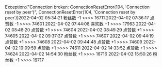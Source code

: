 Exception:("Connection broken: ConnectionResetError(104, 'Connection reset by peer')", ConnectionResetError(104, 'Connection reset by peer'))2022-04-02  05:34:21   粉丝数 -1 >>>> 16711
2022-04-02  07:36:17   点赞数 -1 >>>> 74601
2022-04-02  07:44:08   喜欢数 +1 >>>> 17963
2022-04-02  08:48:20   点赞数 +1 >>>> 74604
2022-04-02  08:49:29   点赞数 +1 >>>> 74605
2022-04-02  09:37:37   点赞数 +1 >>>> 74607
2022-04-02  09:44:19   点赞数 +1 >>>> 74608
2022-04-02  09:44:48   点赞数 +1 >>>> 74609
2022-04-02  10:09:59   点赞数 +1 >>>> 74611
2022-04-02  14:33:52   点赞数 +1 >>>> 74624
2022-04-02  14:54:30   粉丝数 +1 >>>> 16716
2022-04-02  15:50:26   粉丝数 +1 >>>> 16717
